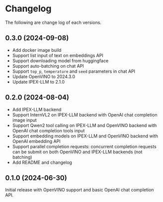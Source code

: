 # Changelog

The following are change log of each versions.

## 0.3.0 (2024-09-08)

- Add docker image build
- Support list input of text on embeddings API
- Support downloading model from huggingface
- Support auto-batching on chat API
- Support `top_p`, `temperature` and `seed` parameters in chat API
- Update OpenVINO to 2024.3.0
- Update IPEX-LLM to 2.1.0

## 0.2.0 (2024-08-04)

- Add IPEX-LLM backend
- Support InternVL2 on IPEX-LLM backend with OpenAI chat completion image input
- Support Qwen2 tool calling on IPEX-LLM and OpenVINO backend with OpenAI chat completion tools input
- Support embedding models on IPEX-LLM and OpenVINO backend with OpenAI embedding API
- Support parallel completion requests: concurrent completion requests can be submit on both OpenVINO and IPEX-LLM backends (not batching)
- Add README and changelog

## 0.1.0 (2024-06-30)

Initial release with OpenVINO support and basic OpenAI chat completion API.